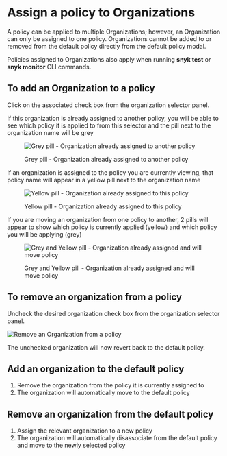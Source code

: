 # Assign a policy to Organizations

A policy can be applied to multiple Organizations; however, an Organization can only be assigned to one policy. Organizations cannot be added to or removed from the default policy directly from the default policy modal.

Policies assigned to Organizations also apply when running **snyk test** or **snyk monitor** CLI commands.

## To add an Organization to a policy

Click on the associated check box from the organization selector panel.

If this organization is already assigned to another policy, you will be able to see which policy it is applied to from this selector and the pill next to the organization name will be grey

<figure><img src="../../.gitbook/assets/mceclip3-2-.png" alt="Grey pill - Organization already assigned to another policy"><figcaption><p>Grey pill - Organization already assigned to another policy</p></figcaption></figure>

If an organization is assigned to the policy you are currently viewing, that policy name will appear in a yellow pill next to the organization name

<figure><img src="../../.gitbook/assets/mceclip2-6-.png" alt="Yellow pill - Organization already assigned to this policy"><figcaption><p>Yellow pill - Organization already assigned to this policy</p></figcaption></figure>

If you are moving an organization from one policy to another, 2 pills will appear to show which policy is currently applied (yellow) and which policy you will be applying (grey)

<figure><img src="../../.gitbook/assets/mceclip1-16-.png" alt="Grey and Yellow pill - Organization already assigned and will move policy"><figcaption><p>Grey and Yellow pill - Organization already assigned and will move policy</p></figcaption></figure>

## To remove an organization from a policy

Uncheck the desired organization check box from the organization selector panel.

![Remove an Organization from a policy](../../.gitbook/assets/untitled-2-.png)

The unchecked organization will now revert back to the default policy.

## Add an organization to the default policy

1. Remove the organization from the policy it is currently assigned to
2. The organization will automatically move to the default policy

## Remove an organization from the default policy

1. Assign the relevant organization to a new policy
2. The organization will automatically disassociate from the default policy and move to the newly selected policy
